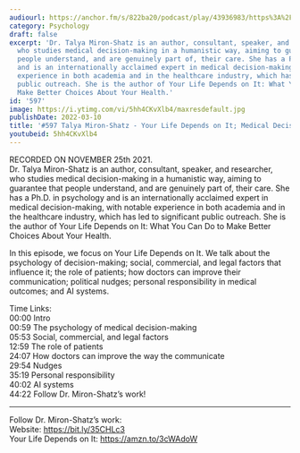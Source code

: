 ```yaml
---
audiourl: https://anchor.fm/s/822ba20/podcast/play/43936983/https%3A%2F%2Fd3ctxlq1ktw2nl.cloudfront.net%2Fstaging%2F2021-10-26%2F32e48601-cc27-96b5-c262-62fb8fb3f459.m4a
category: Psychology
draft: false
excerpt: 'Dr. Talya Miron-Shatz is an author, consultant, speaker, and researcher,
  who studies medical decision-making in a humanistic way, aiming to guarantee that
  people understand, and are genuinely part of, their care. She has a Ph.D. in psychology
  and is an internationally acclaimed expert in medical decision-making, with notable
  experience in both academia and in the healthcare industry, which has led to significant
  public outreach. She is the author of Your Life Depends on It: What You Can Do to
  Make Better Choices About Your Health.'
id: '597'
image: https://i.ytimg.com/vi/5hh4CKvXlb4/maxresdefault.jpg
publishDate: 2022-03-10
title: '#597 Talya Miron-Shatz - Your Life Depends on It; Medical Decision-Making'
youtubeid: 5hh4CKvXlb4
---
```

<div class="timelinks">

RECORDED ON NOVEMBER 25th 2021.  
Dr. Talya Miron-Shatz is an author, consultant, speaker, and researcher, who studies medical decision-making in a humanistic way, aiming to guarantee that people understand, and are genuinely part of, their care. She has a Ph.D. in psychology and is an internationally acclaimed expert in medical decision-making, with notable experience in both academia and in the healthcare industry, which has led to significant public outreach. She is the author of Your Life Depends on It: What You Can Do to Make Better Choices About Your Health.

In this episode, we focus on Your Life Depends on It. We talk about the psychology of decision-making; social, commercial, and legal factors that influence it; the role of patients; how doctors can improve their communication; political nudges; personal responsibility in medical outcomes; and AI systems.

Time Links:  
<time>00:00</time> Intro  
<time>00:59</time> The psychology of medical decision-making  
<time>05:53</time> Social, commercial, and legal factors  
<time>12:59</time> The role of patients  
<time>24:07</time> How doctors can improve the way the communicate  
<time>29:54</time> Nudges  
<time>35:19</time> Personal responsibility  
<time>40:02</time> AI systems  
<time>44:22</time> Follow Dr. Miron-Shatz’s work!

---

Follow Dr. Miron-Shatz’s work:  
Website: https://bit.ly/35CHLc3  
Your Life Depends on It: https://amzn.to/3cWAdoW
</div>

